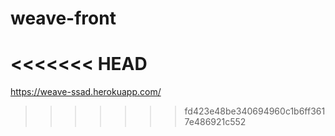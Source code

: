# weave-front
<<<<<<< HEAD
=======

https://weave-ssad.herokuapp.com/

>>>>>>> fd423e48be340694960c1b6ff3617e486921c552
